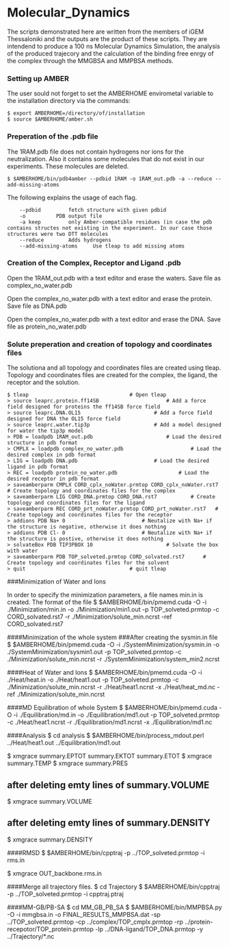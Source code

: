 # Molecular_Dynamics

The scripts demonstrated here are written from the members of iGEM Thessaloniki and the outputs are the product of these scripts. They are intendend to produce a 100 ns Molecular Dynamics Simulation, the analysis of the produced trajecory and the calculation of the binding free enrgy  of the complex through the MMGBSA and MMPBSA methods.

### Setting up AMBER 

The user sould not forget to set the AMBERHOME envirometal variable to the installation directory via the commands:
```
$ export AMBERHOME=/directory/of/installation
$ source $AMBERHOME/amber.sh
```
### Preperation of the .pdb file

The 1RAM.pdb file does not contain hydrogens nor ions for the neutralization. Also it contains some molecules that do not exist in our experiments. These molecules are deleted.

```
$ $AMBERHOME/bin/pdb4amber --pdbid 1RAM -o 1RAM_out.pdb -a --reduce --add-missing-atoms
```
The following explains the usage of each flag.
```
	--pdbid 		fetch structure with given pdbid 
	-o 			PDB output file 
	-a keep 		only Amber-compatible residues (in case the pdb contains structes not existing in the experiment. In our case those structures were two DTT molecules 
	--reduce  		Adds hydrogens
	--add-missing-atoms 	Use tleap to add missing atoms
  ```
### Creation of the Complex, Receptor and Ligand .pdb
  
Open the 1RAM_out.pdb with a text editor and erase the waters. 
Save file as complex_no_water.pdb

Open the complex_no_water.pdb with a text editor and erase the protein. 
Save file as DNA.pdb

Open the complex_no_water.pdb with a text editor and erase the DNA. 
Save file as protein_no_water.pdb

### Solute preperation and creation of topology and coordinates files

The solutiona and all topology and coordinates files are created using tleap. Topology and coordinates files are created for the complex, the ligand, the receptor and the solution.

```
$ tleap									# Open tleap
> source leaprc.protein.ff14SB 						# Add a force field designed for proteins the ff14SB force field
> source leaprc.DNA.OL15						# Add a force field designed for DNA the OL15 force field
> source leaprc.water.tip3p						# Add a model designed for water the tip3p model
> PDB = loadpdb 1RAM_out.pdb						# Load the desired structure in pdb format
> CMPLX = loadpdb complex_no_water.pdb				        # Load the desired complex in pdb format
> LIG = loadpdb DNA.pdb							# Load the desired ligand in pdb format
> REC = loadpdb protein_no_water.pdb					# Load the desired receptor in pdb format
> saveamberparm CMPLX CORD_cplx_noWater.prmtop CORD_cplx_noWater.rst7	# Create topology and coordinates files for the complex
> saveamberparm LIG CORD_DNA.prmtop CORD_DNA.rst7			# Create topology and coordinates files for the ligand
> saveamberparm REC CORD_prt_noWater.prmtop CORD_prt_noWater.rst7	# Create topology and coordinates files for the receptor
> addions PDB Na+ 0							# Neutalize with Na+ if the structure is negative, otherwise it does nothing
> addions PDB Cl- 0							# Neutalize with Na+ if the structure is postive, otherwise it does nothing
> solvateBox PDB TIP3PBOX 10 						# Solvate the box with water 	
> saveamberparm PDB TOP_solveted.prmtop CORD_solvated.rst7		# Create topology and coordinates files for the solvent 
> quit									# quit tleap

```






###Minimization of Water and Ions

In order to specify the minimization parameters, a file names min.in is created. The format of the file 
$ $AMBERHOME/bin/pmemd.cuda -O -i ./Minimization/min.in -o ./Minimization/min1.out -p TOP_solveted.prmtop -c CORD_solvated.rst7 -r ./Minimization/solute_min.ncrst -ref CORD_solvated.rst7

####Minimization of the whole system
###After creating the sysmin.in file
$ $AMBERHOME/bin/pmemd.cuda -O -i ./SystemMinimization/sysmin.in -o ./SystemMinimization/sysmin1.out -p TOP_solveted.prmtop -c ./Minimization/solute_min.ncrst -r ./SystemMinimization/system_min2.ncrst 

####Heat of Water and Ions
$ $AMBERHOME/bin/pmemd.cuda -O -i ./Heat/heat.in -o ./Heat/heat1.out -p TOP_solveted.prmtop -c ./Minimization/solute_min.ncrst -r ./Heat/heat1.ncrst -x ./Heat/heat_md.nc -ref ./Minimization/solute_min.ncrst

####MD Equilibration of whole System
$ $AMBERHOME/bin/pmemd.cuda -O -i ./Equilibration/md.in -o ./Equilibration/md1.out -p TOP_solveted.prmtop -c ./Heat/heat1.ncrst -r ./Equilibration/md1.ncrst -x ./Equilibration/md1.nc

####Analysis
$ cd analysis
$ $AMBERHOME/bin/process_mdout.perl ../Heat/heat1.out ../Equilibration/md1.out 

$ xmgrace summary.EPTOT summary.EKTOT summary.ETOT 
$ xmgrace summary.TEMP 
$ xmgrace summary.PRES 
## after deleting emty lines of summary.VOLUME
$ xmgrace summary.VOLUME
## after deleting emty lines of summary.DENSITY
$ xmgrace summary.DENSITY

####RMSD
$ $AMBERHOME/bin/cpptraj -p ../TOP_solveted.prmtop -i rms.in

$ xmgrace OUT_backbone.rms.in

####Merge all trajectory files. 
$ cd Trajectory 
$ $AMBERHOME/bin/cpptraj -p ../TOP_solveted.prmtop -i cpptraj.ptraj

####MM-GB/PB-SA
$ cd MM_GB_PB_SA
$ $AMBERHOME/bin/MMPBSA.py -O -i mmgbsa.in -o FINAL_RESULTS_MMPBSA.dat -sp ../TOP_solveted.prmtop -cp ../complex/TOP_cmplx.prmtop -rp ../protein-recepotor/TOP_protein.prmtop -lp ../DNA-ligand/TOP_DNA.prmtop -y ../Trajectory/*.nc

